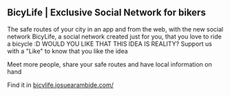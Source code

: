 ## BicyLife | Exclusive Social Network for bikers

The safe routes of your city in an app and from the web, with the new social network BicyLife, a social network created just for you, that you love to ride a bicycle :D
WOULD YOU LIKE THAT THIS IDEA IS REALITY? Support us with a "Like" to know that you like the idea

Meet more people, share your safe routes and have local information on hand

Find it in
[bicylife.josuearambide.com/](http://bicylife.josuearambide.com/)

